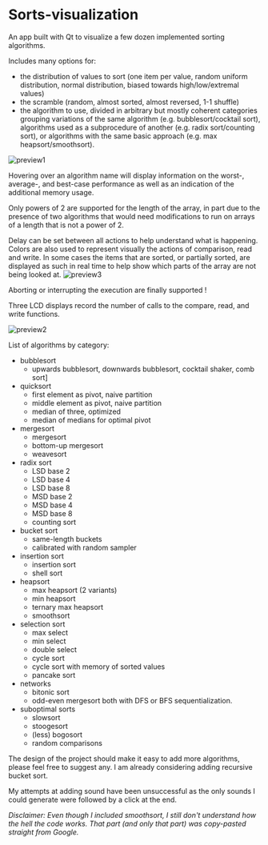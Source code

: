 # Sorts-visualization
An app built with Qt to visualize a few dozen implemented sorting algorithms.

Includes many options for:
* the distribution of values to sort (one item per value, random uniform distribution, normal distribution, biased towards high/low/extremal values)
* the scramble (random, almost sorted, almost reversed, 1-1 shuffle)
* the algorithm to use, divided in arbitrary but mostly coherent categories grouping variations of the same algorithm (e.g. bubblesort/cocktail sort), algorithms used as a subprocedure of another (e.g. radix sort/counting sort), or algorithms with the same basic approach (e.g. max heapsort/smoothsort).

![preview1](https://user-images.githubusercontent.com/58042063/69556308-cd33d200-0fa4-11ea-8d50-a9691932e909.png)

Hovering over an algorithm name will display information on the worst-, average-, and best-case performance as well as an indication of the additional memory usage.
 
Only powers of 2 are supported for the length of the array, in part due to the presence of two algorithms that would need modifications to run on arrays of a length that is not a power of 2.

Delay can be set between all actions to help understand what is happening.
Colors are also used to represent visually the actions of comparison, read and write. In some cases the items that are sorted, or partially sorted, are displayed as such in real time to help show which parts of the array are not being looked at.
![preview3](https://user-images.githubusercontent.com/58042063/69556984-12a4cf00-0fa6-11ea-8e35-a135c2b1bdc1.png)

Aborting or interrupting the execution are finally supported !

Three LCD displays record the number of calls to the compare, read, and write functions.

![preview2](https://user-images.githubusercontent.com/58042063/69555822-12a3cf80-0fa4-11ea-9cb6-78d90981062c.png)

List of algorithms by category:
* bubblesort
    * upwards bubblesort, downwards bubblesort, cocktail shaker, comb sort]
* quicksort 
    * first element as pivot, naive partition
    * middle element as pivot, naive partition
    * median of three, optimized
    * median of medians for optimal pivot
* mergesort
    * mergesort
    * bottom-up mergesort
    * weavesort
* radix sort
    * LSD base 2
    * LSD base 4
    * LSD base 8
    * MSD base 2
    * MSD base 4
    * MSD base 8
    * counting sort
* bucket sort
    * same-length buckets
    * calibrated with random sampler
* insertion sort
    * insertion sort
    * shell sort
* heapsort
    * max heapsort (2 variants)
    * min heapsort
    * ternary max heapsort
    * smoothsort
* selection sort
    * max select
    * min select
    * double select
    * cycle sort
    * cycle sort with memory of sorted values
    * pancake sort
* networks
    * bitonic sort
    * odd-even mergesort
    both with DFS or BFS sequentialization.
* suboptimal sorts
    * slowsort
    * stoogesort
    * (less) bogosort
    * random comparisons

The design of the project should make it easy to add more algorithms, please feel free to suggest any.
I am already considering adding recursive bucket sort.

My attempts at adding sound have been unsuccessful as the only sounds I could generate were followed by a click at the end.


_Disclaimer:_
_Even though I included smoothsort, I still don't understand how the hell the code works. That part (and only that part) was copy-pasted straight from Google._
